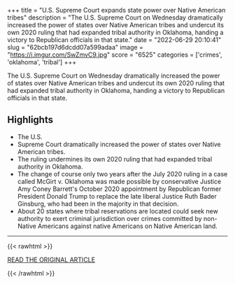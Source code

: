 +++
title = "U.S. Supreme Court expands state power over Native American tribes"
description = "The U.S. Supreme Court on Wednesday dramatically increased the power of states over Native American tribes and undercut its own 2020 ruling that had expanded tribal authority in Oklahoma, handing a victory to Republican officials in that state."
date = "2022-06-29 20:10:41"
slug = "62bcb197d6dcdd07a599adaa"
image = "https://i.imgur.com/SwZmvC9.jpg"
score = "6525"
categories = ['crimes', 'oklahoma', 'tribal']
+++

The U.S. Supreme Court on Wednesday dramatically increased the power of states over Native American tribes and undercut its own 2020 ruling that had expanded tribal authority in Oklahoma, handing a victory to Republican officials in that state.

## Highlights

- The U.S.
- Supreme Court dramatically increased the power of states over Native American tribes.
- The ruling undermines its own 2020 ruling that had expanded tribal authority in Oklahoma.
- The change of course only two years after the July 2020 ruling in a case called McGirt v. Oklahoma was made possible by conservative Justice Amy Coney Barrett's October 2020 appointment by Republican former President Donald Trump to replace the late liberal Justice Ruth Bader Ginsburg, who had been in the majority in that decision.
- About 20 states where tribal reservations are located could seek new authority to exert criminal jurisdiction over crimes committed by non-Native Americans against native Americans on Native American land.

---

{{< rawhtml >}}
  <p class="article-category">
    <a target="_blank" href="https://www.reuters.com/world/us/us-supreme-court-expands-state-power-over-tribes-win-oklahoma-2022-06-29/">READ THE ORIGINAL ARTICLE</a>
  </p>
{{< /rawhtml >}}
